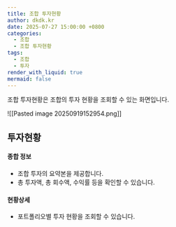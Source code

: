 ```yaml
---
title: 조합 투자현황
author: dkdk.kr
date: 2025-07-27 15:00:00 +0800
categories:
  - 조합
  - 조합 투자현황
tags:
  - 조합
  - 투자
render_with_liquid: true
mermaid: false
---
```

조합 투자현황은 조합의 투자 현황을 조회할 수 있는 화면입니다. 

![[Pasted image 20250919152954.png]]
## 투자현황
#### 종합 정보
 - 조합 투자의 요약본을 제공합니다. 
 - 총 투자액, 총 회수액, 수익률 등을 확인할 수 있습니다.
#### 현황상세
- 포트폴리오별 투자 현황을 조회할 수 있습니다. 